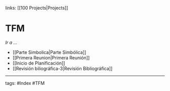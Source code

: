 links: [[100  Projects|Projects]] 

# TFM
*Ir a ...*
-  [[Parte Simbolica|Parte Simbólica]]
-  [[Primera Reunion|Primera Reunión]]
- [[Inicio de Planificación]]
- [[Revisión biliográfica-3|Revisión Bibliográfica]]



---
tags:
	#Index #TFM
